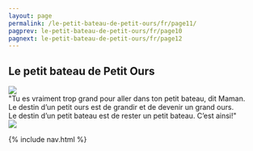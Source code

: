```yaml
---
layout: page
permalink: /le-petit-bateau-de-petit-ours/fr/page11/
pagprev: le-petit-bateau-de-petit-ours/fr/page10
pagnext: le-petit-bateau-de-petit-ours/fr/page12
---
```


## Le petit bateau de Petit Ours

<img src="{{ site.baseurl }}/img/le-petit-bateau-de-petit-ours/page11.jpg"/>

<div class="childbook-text">
"Tu es vraiment trop grand pour aller dans ton petit bateau, dit Maman.<br />
Le destin d’un petit ours est de grandir et de devenir un grand ours.<br />
Le destin d’un petit bateau est de rester un petit bateau. C’est ainsi!"
</div>

<img src="{{ site.baseurl }}/img/le-petit-bateau-de-petit-ours/page11-1.jpg"/>

{% include nav.html %}

